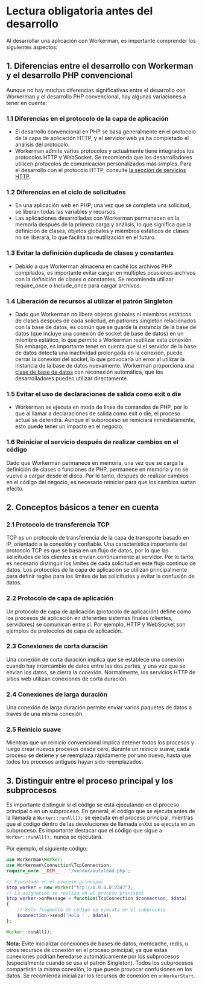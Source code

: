 # Lectura obligatoria antes del desarrollo

Al desarrollar una aplicación con Workerman, es importante comprender los siguientes aspectos:

## 1. Diferencias entre el desarrollo con Workerman y el desarrollo PHP convencional

Aunque no hay muchas diferencias significativas entre el desarrollo con Workerman y el desarrollo PHP convencional, hay algunas variaciones a tener en cuenta:

### 1.1 Diferencias en el protocolo de la capa de aplicación
* El desarrollo convencional en PHP se basa generalmente en el protocolo de la capa de aplicación HTTP, y el servidor web ya ha completado el análisis del protocolo.
* Workerman admite varios protocolos y actualmente tiene integrados los protocolos HTTP y WebSocket. Se recomienda que los desarrolladores utilicen protocolos de comunicación personalizados más simples. Para el desarrollo con el protocolo HTTP, consulte [la sección de servicios HTTP](../http/request.md).

### 1.2 Diferencias en el ciclo de solicitudes
* En una aplicación web en PHP, una vez que se completa una solicitud, se liberan todas las variables y recursos.
* Las aplicaciones desarrolladas con Workerman permanecen en la memoria después de la primera carga y análisis, lo que significa que la definición de clases, objetos globales y miembros estáticos de clases no se liberará, lo que facilita su reutilización en el futuro.

### 1.3 Evitar la definición duplicada de clases y constantes
* Debido a que Workerman almacena en caché los archivos PHP compilados, es importante evitar cargar en múltiples ocasiones archivos con la definición de clases o constantes. Se recomienda utilizar require_once o include_once para cargar archivos.

### 1.4 Liberación de recursos al utilizar el patrón Singleton
* Dado que Workerman no libera objetos globales ni miembros estáticos de clases después de cada solicitud, en patrones singleton relacionados con la base de datos, es común que se guarde la instancia de la base de datos (que incluye una conexión de socket de base de datos) en un miembro estático, lo que permite a Workerman reutilizar esta conexión. Sin embargo, es importante tener en cuenta que si el servidor de la base de datos detecta una inactividad prolongada en la conexión, puede cerrar la conexión del socket, lo que provocaría un error al utilizar la instancia de la base de datos nuevamente. Workerman proporciona una [clase de base de datos](../components/workerman-mysql.md) con reconexión automática, que los desarrolladores pueden utilizar directamente.

### 1.5 Evitar el uso de declaraciones de salida como exit o die
* Workerman se ejecuta en modo de línea de comandos de PHP, por lo que al llamar a declaraciones de salida como exit o die, el proceso actual se detendrá. Aunque el subproceso se reiniciará inmediatamente, esto puede tener un impacto en el negocio.

### 1.6 Reiniciar el servicio después de realizar cambios en el código
Dado que Workerman permanece en memoria, una vez que se carga la definición de clases o funciones de PHP, permanece en memoria y no se vuelve a cargar desde el disco. Por lo tanto, después de realizar cambios en el código del negocio, es necesario reiniciar para que los cambios surtan efecto.

## 2. Conceptos básicos a tener en cuenta

### 2.1 Protocolo de transferencia TCP
TCP es un protocolo de transferencia de la capa de transporte basado en IP, orientado a la conexión y confiable. Una característica importante del protocolo TCP es que se basa en un flujo de datos, por lo que las solicitudes de los clientes se envían continuamente al servidor. Por lo tanto, es necesario distinguir los límites de cada solicitud en este flujo continuo de datos. Los protocolos de la capa de aplicación se utilizan principalmente para definir reglas para los límites de las solicitudes y evitar la confusión de datos.

### 2.2 Protocolo de capa de aplicación
Un protocolo de capa de aplicación (protocolo de aplicación) define cómo los procesos de aplicación en diferentes sistemas finales (clientes, servidores) se comunican entre sí. Por ejemplo, HTTP y WebSocket son ejemplos de protocolos de capa de aplicación.

### 2.3 Conexiones de corta duración
Una conexión de corta duración implica que se establece una conexión cuando hay intercambio de datos entre las dos partes, y una vez que se envían los datos, se cierra la conexión. Normalmente, los servicios HTTP de sitios web utilizan conexiones de corta duración.

### 2.4 Conexiones de larga duración
Una conexión de larga duración permite enviar varios paquetes de datos a través de una misma conexión.

### 2.5 Reinicio suave
Mientras que un reinicio convencional implica detener todos los procesos y luego crear nuevos procesos desde cero, durante un reinicio suave, cada proceso se detiene y se reemplaza rápidamente por uno nuevo, hasta que todos los procesos antiguos hayan sido reemplazados.

## 3. Distinguir entre el proceso principal y los subprocesos
Es importante distinguir si el código se está ejecutando en el proceso principal o en un subproceso. En general, el código que se ejecuta antes de la llamada a `Worker::runAll();` se ejecuta en el proceso principal, mientras que el código dentro de las devoluciones de llamada `onXXX` se ejecuta en un subproceso. Es importante destacar que el código que sigue a `Worker::runAll();` nunca se ejecutará.

Por ejemplo, el siguiente código:

```php
use Workerman\Worker;
use Workerman\Connection\TcpConnection;
require_once __DIR__ . '/vendor/autoload.php';

// Ejecutado en el proceso principal
$tcp_worker = new Worker("tcp://0.0.0.0:2347");
// La asignación se realiza en el proceso principal
$tcp_worker->onMessage = function(TcpConnection $connection, $data)
{
    // Este fragmento de código se ejecuta en el subproceso
    $connection->send('Hola ' . $data);
};

Worker::runAll();
```

**Nota:** Evite inicializar conexiones de bases de datos, memcache, redis, u otros recursos de conexión en el proceso principal, ya que estas conexiones podrían heredarse automáticamente por los subprocesos (especialmente cuando se usa el patrón Singleton). Todos los subprocesos compartirán la misma conexión, lo que puede provocar confusiones en los datos. Se recomienda inicializar los recursos de conexión en `onWorkerStart`.

